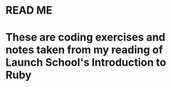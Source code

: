 # READ ME #

# These are coding exercises and notes taken from my reading of Launch School's Introduction to Ruby 
